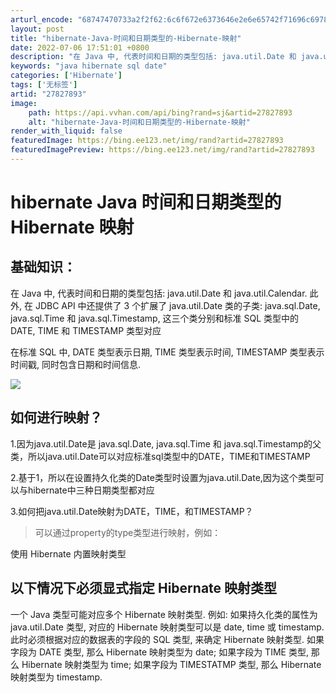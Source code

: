 ```yaml
---
arturl_encode: "68747470733a2f2f62:6c6f672e6373646e2e6e65742f71696c697869616e67303132:2f61727469636c652f64657461696c732f3237383237383933"
layout: post
title: "hibernate-Java-时间和日期类型的-Hibernate-映射"
date: 2022-07-06 17:51:01 +0800
description: "在 Java 中, 代表时间和日期的类型包括: java.util.Date 和 java.util"
keywords: "java hibernate sql date"
categories: ['Hibernate']
tags: ['无标签']
artid: "27827893"
image:
    path: https://api.vvhan.com/api/bing?rand=sj&artid=27827893
    alt: "hibernate-Java-时间和日期类型的-Hibernate-映射"
render_with_liquid: false
featuredImage: https://bing.ee123.net/img/rand?artid=27827893
featuredImagePreview: https://bing.ee123.net/img/rand?artid=27827893
---
```


# hibernate Java 时间和日期类型的 Hibernate 映射

## 基础知识：

在 Java 中, 代表时间和日期的类型包括: java.util.Date 和 java.util.Calendar. 此外, 在 JDBC API 中还提供了 3 个扩展了 java.util.Date 类的子类: java.sql.Date, java.sql.Time 和 java.sql.Timestamp, 这三个类分别和标准 SQL 类型中的 DATE, TIME 和 TIMESTAMP 类型对应

在标准 SQL 中, DATE 类型表示日期, TIME 类型表示时间, TIMESTAMP 类型表示时间戳, 同时包含日期和时间信息.

![](https://img-blog.csdn.net/20140531163506203?watermark/2/text/aHR0cDovL2Jsb2cuY3Nkbi5uZXQvcWlsaXhpYW5nMDEy/font/5a6L5L2T/fontsize/400/fill/I0JBQkFCMA==/dissolve/70/gravity/Center)

## 如何进行映射？

1.因为java.util.Date是
java.sql.Date, java.sql.Time 和 java.sql.Timestamp的父类，所以java.util.Date可以对应标准sql类型中的DATE，TIME和TIMESTAMP

2.基于1，所以在设置持久化类的Date类型时设置为java.util.Date,因为这个类型可以与hibernate中三种日期类型都对应

3.如何把java.util.Date映射为DATE，TIME，和TIMESTAMP？

> 可以通过property的type类型进行映射，例如：
>
> <property name="date" type="time">
>   
> <column name="DATE" />
>   
> </property>
>
> <property name="date" type="data">
>   
> <column name="DATE" />
>   
> </property>
>
> <property name="date" type="timestamp">
>   
> <column name="DATE" />
>   
> </property>

使用 Hibernate 内置映射类型

## 以下情况下必须显式指定 Hibernate 映射类型

一个 Java 类型可能对应多个 Hibernate 映射类型. 例如: 如果持久化类的属性为 java.util.Date 类型, 对应的 Hibernate 映射类型可以是 date, time 或 timestamp. 此时必须根据对应的数据表的字段的 SQL 类型, 来确定 Hibernate 映射类型. 如果字段为 DATE 类型, 那么 Hibernate 映射类型为 date; 如果字段为 TIME 类型, 那么 Hibernate 映射类型为 time; 如果字段为 TIMESTATMP 类型, 那么 Hibernate 映射类型为 timestamp.